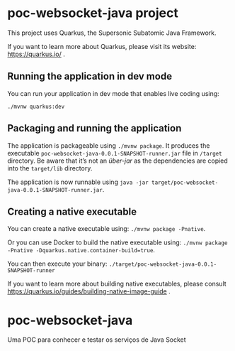 # poc-websocket-java project

This project uses Quarkus, the Supersonic Subatomic Java Framework.

If you want to learn more about Quarkus, please visit its website: https://quarkus.io/ .

## Running the application in dev mode

You can run your application in dev mode that enables live coding using:

```
./mvnw quarkus:dev
```

## Packaging and running the application

The application is packageable using `./mvnw package`.
It produces the executable `poc-websocket-java-0.0.1-SNAPSHOT-runner.jar` file in `/target` directory.
Be aware that it’s not an _über-jar_ as the dependencies are copied into the `target/lib` directory.

The application is now runnable using `java -jar target/poc-websocket-java-0.0.1-SNAPSHOT-runner.jar`.

## Creating a native executable

You can create a native executable using: `./mvnw package -Pnative`.

Or you can use Docker to build the native executable using: `./mvnw package -Pnative -Dquarkus.native.container-build=true`.

You can then execute your binary: `./target/poc-websocket-java-0.0.1-SNAPSHOT-runner`

If you want to learn more about building native executables, please consult https://quarkus.io/guides/building-native-image-guide .

# poc-websocket-java

Uma POC para conhecer e testar os serviços de Java Socket
